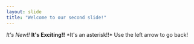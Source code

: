 ```yaml
---
layout: slide
title: "Welcome to our second slide!"
---
```

*It's New!!* **It's Exciting!!** 
\*It's an asterisk!!\*
Use the left arrow to go back!
